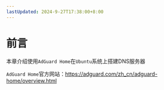 ```yaml
---
lastUpdated: 2024-9-27T17:38:00+8:00
---
```


# 前言

本章介绍使用```AdGuard Home```在```Ubuntu```系统上搭建DNS服务器

```AdGuard Home```官方网站：<https://adguard.com/zh_cn/adguard-home/overview.html>